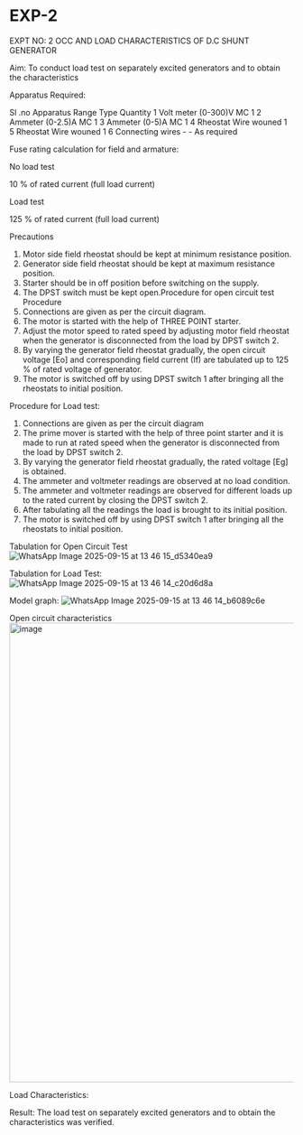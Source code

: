 # EXP-2
EXPT NO: 2 OCC AND LOAD CHARACTERISTICS OF D.C SHUNT GENERATOR

Aim:
To conduct load test on separately excited generators and to obtain the characteristics

Apparatus Required:

Sl .no	Apparatus	Range	Type	Quantity
1	Volt meter	(0-300)V	MC	1
2	Ammeter	(0-2.5)A	MC	1
3	Ammeter	(0-5)A	MC	1
4	Rheostat		Wire wouned	1
5	Rheostat		Wire wouned	1
6	Connecting wires	-	-	As required

Fuse rating calculation for field and armature:

No load test

10 % of rated current (full load current)

Load test

125 % of rated current (full load current)

Precautions

1.   Motor side field rheostat should be kept at minimum resistance position.
2.   Generator side field rheostat should be kept at maximum resistance position.
3.   Starter should be in off position before switching on the supply.
4.   The DPST switch must be kept open.Procedure for open circuit test
Procedure
1.   Connections are given as per the circuit diagram.
2.   The motor is started with the help of THREE POINT starter.
3.   Adjust the motor speed to rated speed by adjusting motor field rheostat when the generator is disconnected from the load by DPST switch 2.
4.   By  varying  the  generator  field  rheostat  gradually,  the  open  circuit  voltage  [Eo]  and corresponding field current (If) are tabulated up to 125 % of rated voltage of generator.
5.   The motor is switched off by using DPST switch 1 after bringing all the rheostats to initial position.

Procedure for Load test:

1.   Connections are given as per the circuit diagram
2.   The prime mover is started with the help of three point starter and it is made to run at rated speed when the generator is disconnected from the load by DPST switch 2.
3.   By varying the generator field rheostat gradually, the rated voltage [Eg] is obtained.
4.   The ammeter and voltmeter readings are observed at no load condition.
5.   The ammeter and voltmeter readings are observed for different loads up to the rated current by closing the DPST switch 2.
6.   After tabulating all the readings the load is brought to its initial position.
7.   The motor is switched off by using DPST switch 1 after bringing all the rheostats to initial position.

Tabulation for Open Circuit Test
![WhatsApp Image 2025-09-15 at 13 46 15_d5340ea9](https://github.com/user-attachments/assets/5b65e554-8189-4f13-8960-c68869a07ec1)


Tabulation for Load Test:
![WhatsApp Image 2025-09-15 at 13 46 14_c20d6d8a](https://github.com/user-attachments/assets/d51feb0b-cd57-4d57-bb63-2ee27a8bf9c0)

Model graph:
![WhatsApp Image 2025-09-15 at 13 46 14_b6089c6e](https://github.com/user-attachments/assets/ae1f91d9-6147-4be9-8b52-3072c517f0fb)



Open circuit characteristics
<img width="887" height="814" alt="image" src="https://github.com/user-attachments/assets/70d5825e-0c05-4c44-bb8b-43e45974d053" />


  
Load Characteristics:
 
Result:
The load test on separately excited generators and to obtain the characteristics was verified.
